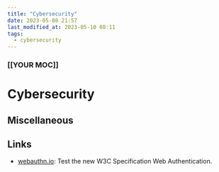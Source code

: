 ```yaml
---
title: "Cybersecurity"
date: 2023-05-08 21:57
last_modified_at: 2023-05-10 08:11
tags:
  - cybersecurity
---
```


### [[YOUR MOC]]

# Cybersecurity

## Miscellaneous

## Links

- [webauthn.io](https://webauthn.io/): Test the new W3C Specification Web Authentication.
